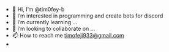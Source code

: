 - 👋 Hi, I’m @tim0fey-b
- 👀 I’m interested in programming and create bots for discord
- 🌱 I’m currently learning ...
- 💞️ I’m looking to collaborate on ...
- 📫 How to reach me timofeji933@gmail.com
-

<!---
tim0fey-b/tim0fey-b is a ✨ special ✨ repository because its `README.md` (this file) appears on your GitHub profile.
You can click the Preview link to take a look at your changes.
--->
